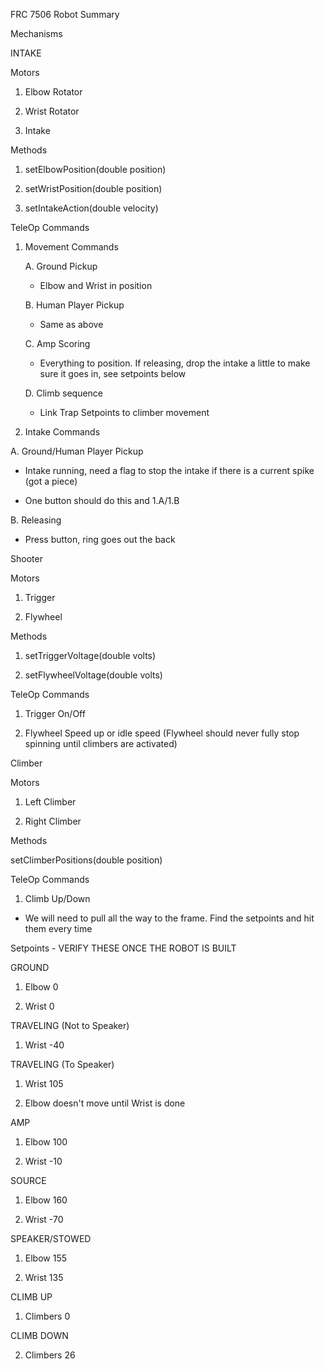 FRC 7506 Robot Summary

Mechanisms

INTAKE	

Motors

1. Elbow Rotator
 
2. Wrist Rotator

3. Intake
	
Methods

1. setElbowPosition(double position)

2. setWristPosition(double position)

3. setIntakeAction(double velocity)
	
TeleOp Commands

1. Movement Commands

	A. Ground Pickup

	- Elbow and Wrist in position

  	B. Human Player Pickup

	- Same as above
	
 	C. Amp Scoring
	
 	- Everything to position. If releasing, drop the intake a little to make sure it goes in, see setpoints below
	
 	D. Climb sequence
	
 	- Link Trap Setpoints to climber movement
		
  2. Intake Commands
			
   A. Ground/Human Player Pickup
   
   - Intake running, need a flag to stop the intake if there is a current spike (got a piece)
   
   -   One button should do this and 1.A/1.B
			
   B. Releasing
   
   - Press button, ring goes out the back
	
Shooter

	
 Motors
		
  1. Trigger
		
  2. Flywheel
	
 Methods
		
  1. setTriggerVoltage(double volts)

  2. setFlywheelVoltage(double volts)

 TeleOp Commands

  1. Trigger On/Off

  2. Flywheel Speed up or idle speed (Flywheel should never fully stop spinning until climbers are activated)



Climber

 Motors

  1. Left Climber

  2. Right Climber

 Methods

  setClimberPositions(double position)

 TeleOp Commands

  1. Climb Up/Down

   - We will need to pull all the way to the frame. Find the setpoints and hit them every time



Setpoints - VERIFY THESE ONCE THE ROBOT IS BUILT

GROUND

 1. Elbow 0

 2. Wrist 0

TRAVELING (Not to Speaker)

 1. Wrist -40

TRAVELING (To Speaker)

 1. Wrist 105

 2. Elbow doesn't move until Wrist is done

AMP

 1. Elbow 100

 2. Wrist -10
    
SOURCE

 1. Elbow 160

 2. Wrist -70

SPEAKER/STOWED

 1. Elbow 155

 2. Wrist 135

CLIMB UP

 1. Climbers 0

CLIMB DOWN

 2. Climbers 26
